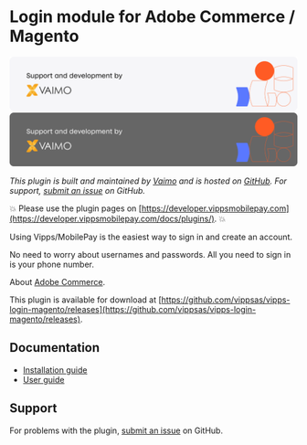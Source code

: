 <!-- START_METADATA
---
title: Vipps/MobilePay Login for Adobe Commerce / Magento
sidebar_label: Introduction
sidebar_position: 1
description: Allow customers to log in to Adobe Commerce websites using the Vipps or MobilePay app.
hide_table_of_contents: true
pagination_next: null
pagination_prev: null
---
END_METADATA -->

# Login module for Adobe Commerce / Magento

![Support and development by Vaimo ](./docs/images/vaimo.svg#gh-light-mode-only)![Support and development by Vaimo](./docs/images/vaimo_dark.svg#gh-dark-mode-only)


*This plugin is built and maintained by [Vaimo](https://www.vaimo.com/) and is hosted on [GitHub](https://github.com/vippsas/vipps-login-magento).
For support, [submit an issue](https://github.com/vippsas/vipps-login-magento/issues) on GitHub.*

<!-- START_COMMENT -->
💥 Please use the plugin pages on [https://developer.vippsmobilepay.com](https://developer.vippsmobilepay.com/docs/plugins/). 💥
<!-- END_COMMENT -->


Using Vipps/MobilePay is the easiest way to sign in and create an account.

No need to worry about usernames and passwords. All you need to sign in is your phone number.

About [Adobe Commerce](https://experienceleague.adobe.com/en/browse/commerce).

This plugin is available for download at
[https://github.com/vippsas/vipps-login-magento/releases](https://github.com/vippsas/vipps-login-magento/releases).

## Documentation

* [Installation guide](INSTALL.md)
* [User guide](Technical-User-Guide.md)

## Support

For problems with the plugin,
[submit an issue](https://github.com/vippsas/vipps-login-magento/issues) on GitHub.

